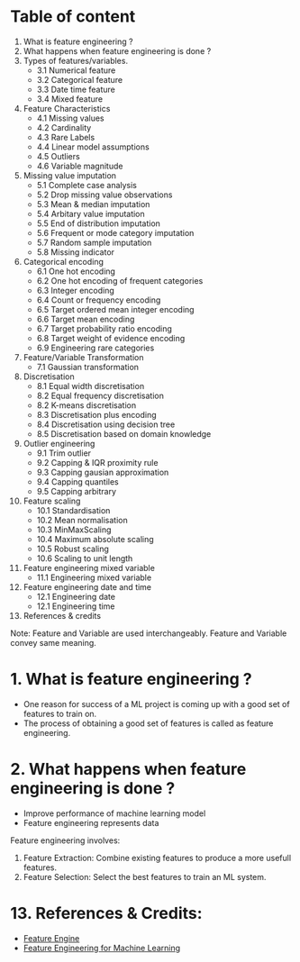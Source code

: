 # Table of content

1. What is feature engineering ?
2. What happens when feature engineering is done ?
3. Types of features/variables.
    - 3.1 Numerical feature
    - 3.2 Categorical feature
    - 3.3 Date time feature
    - 3.4 Mixed feature
4. Feature Characteristics
    - 4.1 Missing values
    - 4.2 Cardinality
    - 4.3 Rare Labels
    - 4.4 Linear model assumptions
    - 4.5 Outliers
    - 4.6 Variable magnitude
5. Missing value imputation
    - 5.1 Complete case analysis
    - 5.2 Drop missing value observations
    - 5.3 Mean & median imputation
    - 5.4 Arbitary value imputation
    - 5.5 End of distribution imputation
    - 5.6 Frequent or mode category imputation
    - 5.7 Random sample imputation
    - 5.8 Missing indicator
6. Categorical encoding
    - 6.1 One hot encoding
    - 6.2 One hot encoding of frequent categories
    - 6.3 Integer encoding
    - 6.4 Count or frequency encoding
    - 6.5 Target ordered mean integer encoding
    - 6.6 Target mean encoding
    - 6.7 Target probability ratio encoding
    - 6.8 Target weight of evidence encoding
    - 6.9 Engineering rare categories
7. Feature/Variable Transformation
    - 7.1 Gaussian transformation
8. Discretisation
    - 8.1 Equal width discretisation
    - 8.2 Equal frequency discretisation
    - 8.2 K-means discretisation
    - 8.3 Discretisation plus encoding
    - 8.4 Discretisation using decision tree 
    - 8.5 Discretisation based on domain knowledge
9. Outlier engineering
    - 9.1 Trim outlier
    - 9.2 Capping & IQR proximity rule
    - 9.3 Capping gausian approximation
    - 9.4 Capping quantiles
    - 9.5 Capping arbitrary
10. Feature scaling
    - 10.1 Standardisation
    - 10.2 Mean normalisation
    - 10.3 MinMaxScaling
    - 10.4 Maximum absolute scaling
    - 10.5 Robust scaling
    - 10.6 Scaling to unit length
11. Feature engineering mixed variable
    - 11.1 Engineering mixed variable
12. Feature engineering date and time
    - 12.1 Engineering date
    - 12.1 Engineering time
13. References & credits

Note: Feature and Variable are used interchangeably. Feature and Variable convey same meaning.

# 1. What is feature engineering ?

- One reason for success of a ML project is coming up with a good set of features to train on. 
- The process of obtaining a good set of features is called as feature engineering.

# 2. What happens when feature engineering is done ?

- Improve performance of machine learning model
- Feature engineering represents data 

Feature engineering involves:

1. Feature Extraction: Combine existing features to produce a more usefull features.
2. Feature Selection: Select the best features to train an ML system.

# 13. References & Credits:
- [Feature Engine](https://feature-engine.readthedocs.io/en/1.2.x/)
- [Feature Engineering for Machine Learning](https://www.udemy.com/feature-engineering-for-machine-learning)




